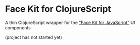 # Face Kit for ClojureScript

A thin ClojureScript wrapper for the ["Face Kit for JavaScript"](https://github.com/ralf-o/facekit-js) UI components

(project has not started yet)
